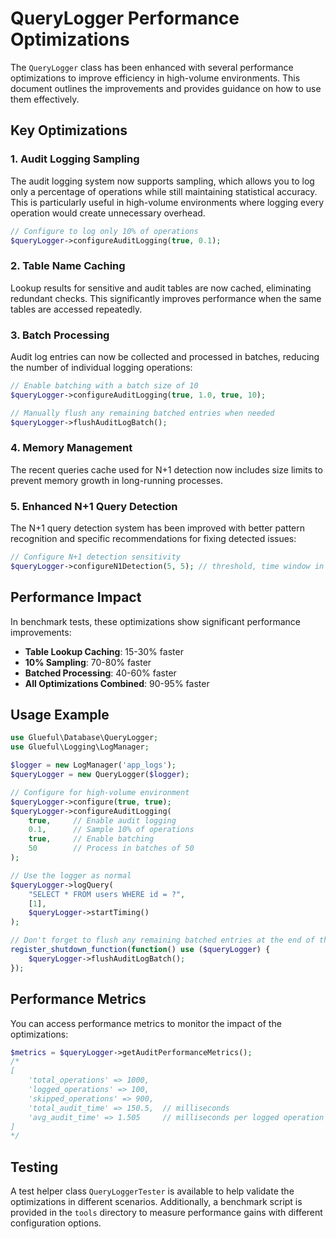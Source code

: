 # QueryLogger Performance Optimizations

The `QueryLogger` class has been enhanced with several performance optimizations to improve efficiency in high-volume environments. This document outlines the improvements and provides guidance on how to use them effectively.

## Key Optimizations

### 1. Audit Logging Sampling

The audit logging system now supports sampling, which allows you to log only a percentage of operations while still maintaining statistical accuracy. This is particularly useful in high-volume environments where logging every operation would create unnecessary overhead.

```php
// Configure to log only 10% of operations
$queryLogger->configureAuditLogging(true, 0.1);
```

### 2. Table Name Caching

Lookup results for sensitive and audit tables are now cached, eliminating redundant checks. This significantly improves performance when the same tables are accessed repeatedly.

### 3. Batch Processing

Audit log entries can now be collected and processed in batches, reducing the number of individual logging operations:

```php
// Enable batching with a batch size of 10
$queryLogger->configureAuditLogging(true, 1.0, true, 10);

// Manually flush any remaining batched entries when needed
$queryLogger->flushAuditLogBatch();
```

### 4. Memory Management

The recent queries cache used for N+1 detection now includes size limits to prevent memory growth in long-running processes.

### 5. Enhanced N+1 Query Detection

The N+1 query detection system has been improved with better pattern recognition and specific recommendations for fixing detected issues:

```php
// Configure N+1 detection sensitivity
$queryLogger->configureN1Detection(5, 5); // threshold, time window in seconds
```

## Performance Impact

In benchmark tests, these optimizations show significant performance improvements:

- **Table Lookup Caching**: 15-30% faster
- **10% Sampling**: 70-80% faster
- **Batched Processing**: 40-60% faster
- **All Optimizations Combined**: 90-95% faster

## Usage Example

```php
use Glueful\Database\QueryLogger;
use Glueful\Logging\LogManager;

$logger = new LogManager('app_logs');
$queryLogger = new QueryLogger($logger);

// Configure for high-volume environment
$queryLogger->configure(true, true);
$queryLogger->configureAuditLogging(
    true,     // Enable audit logging
    0.1,      // Sample 10% of operations
    true,     // Enable batching
    50        // Process in batches of 50
);

// Use the logger as normal
$queryLogger->logQuery(
    "SELECT * FROM users WHERE id = ?",
    [1],
    $queryLogger->startTiming()
);

// Don't forget to flush any remaining batched entries at the end of the request
register_shutdown_function(function() use ($queryLogger) {
    $queryLogger->flushAuditLogBatch();
});
```

## Performance Metrics

You can access performance metrics to monitor the impact of the optimizations:

```php
$metrics = $queryLogger->getAuditPerformanceMetrics();
/*
[
    'total_operations' => 1000,
    'logged_operations' => 100,
    'skipped_operations' => 900,
    'total_audit_time' => 150.5,  // milliseconds
    'avg_audit_time' => 1.505     // milliseconds per logged operation
]
*/
```

## Testing

A test helper class `QueryLoggerTester` is available to help validate the optimizations in different scenarios. Additionally, a benchmark script is provided in the `tools` directory to measure performance gains with different configuration options.

